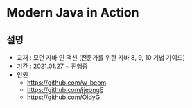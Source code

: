 # Modern Java in Action

## 설명

- 교재 : 모던 자바 인 액션 (전문가를 위한 자바 8, 9, 10 기법 가이드)
- 기간 : 2021.01.27 ~ 진행중
- 인원
  - https://github.com/w-beom
  - https://github.com/jjeongE
  - https://github.com/OldyG

